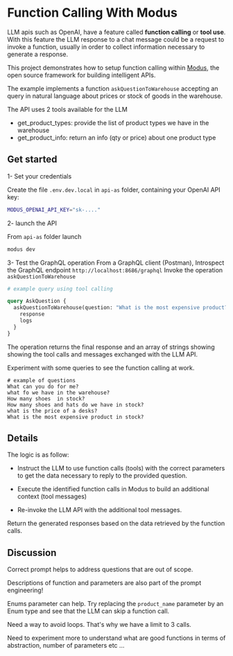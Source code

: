 # Function Calling With Modus

LLM apis such as OpenAI, have a feature called **function calling** or **tool use**. With this
feature the LLM response to a chat message could be a request to invoke a function, usually in order
to collect information necessary to generate a response.

This project demonstrates how to setup function calling within
[Modus](https://docs.hypermode.com/modus), the open source framework for building intelligent APIs.

The example implements a function `askQuestionToWarehouse` accepting an query in natural language
about prices or stock of goods in the warehouse.

The API uses 2 tools available for the LLM

- get_product_types: provide the list of product types we have in the warehouse
- get_product_info: return an info (qty or price) about one product type

## Get started

1- Set your credentials

Create the file `.env.dev.local` in `api-as` folder, containing your OpenAI API key:

```bash
MODUS_OPENAI_API_KEY="sk-...."
```

2- launch the API

From `api-as` folder launch

```bash
modus dev
```

3- Test the GraphQL operation From a GraphQL client (Postman), Introspect the GraphQL endpoint
`http://localhost:8686/graphql` Invoke the operation `askQuestionToWarehouse`

```graphql
# example query using tool calling

query AskQuestion {
  askQuestionToWarehouse(question: "What is the most expensive product?") {
    response
    logs
  }
}
```

The operation returns the final response and an array of strings showing showing the tool calls and
messages exchanged with the LLM API.

Experiment with some queries to see the function calling at work.

```text
# example of questions
What can you do for me?
what fo we have in the warehouse?
How many shoes  in stock?
How many shoes and hats do we have in stock?
what is the price of a desks?
What is the most expensive product in stock?

```

## Details

The logic is as follow:

- Instruct the LLM to use function calls (tools) with the correct parameters to get the data
  necessary to reply to the provided question.

- Execute the identified function calls in Modus to build an additional context (tool messages)

- Re-invoke the LLM API with the additional tool messages.

Return the generated responses based on the data retrieved by the function calls.

## Discussion

Correct prompt helps to address questions that are out of scope.

Descriptions of function and parameters are also part of the prompt engineering!

Enums parameter can help. Try replacing the `product_name` parameter by an Enum type and see that
the LLM can skip a function call.

Need a way to avoid loops. That's why we have a limit to 3 calls.

Need to experiment more to understand what are good functions in terms of abstraction, number of
parameters etc ...
